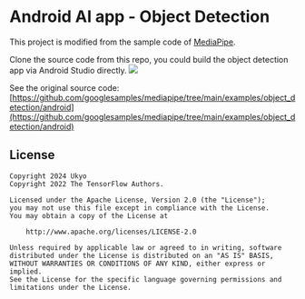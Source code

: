 # Android AI app - Object Detection

This project is modified from the sample code of [MediaPipe](https://developers.google.com/mediapipe).

Clone the source code from this repo, you could build the object detection app via Android Studio directly.
<img src='https://i.imgur.com/CS6x4Mp.gif'>

See the original source code: [https://github.com/googlesamples/mediapipe/tree/main/examples/object_detection/android](https://github.com/googlesamples/mediapipe/tree/main/examples/object_detection/android)

## License

    Copyright 2024 Ukyo
    Copyright 2022 The TensorFlow Authors.

    Licensed under the Apache License, Version 2.0 (the "License");
    you may not use this file except in compliance with the License.
    You may obtain a copy of the License at

        http://www.apache.org/licenses/LICENSE-2.0

    Unless required by applicable law or agreed to in writing, software
    distributed under the License is distributed on an "AS IS" BASIS,
    WITHOUT WARRANTIES OR CONDITIONS OF ANY KIND, either express or implied.
    See the License for the specific language governing permissions and
    limitations under the License.